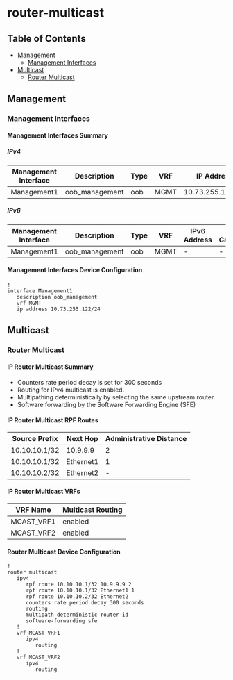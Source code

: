 # router-multicast

## Table of Contents

- [Management](#management)
  - [Management Interfaces](#management-interfaces)
- [Multicast](#multicast)
  - [Router Multicast](#router-multicast)

## Management

### Management Interfaces

#### Management Interfaces Summary

##### IPv4

| Management Interface | Description | Type | VRF | IP Address | Gateway |
| -------------------- | ----------- | ---- | --- | ---------- | ------- |
| Management1 | oob_management | oob | MGMT | 10.73.255.122/24 | 10.73.255.2 |

##### IPv6

| Management Interface | Description | Type | VRF | IPv6 Address | IPv6 Gateway |
| -------------------- | ----------- | ---- | --- | ------------ | ------------ |
| Management1 | oob_management | oob | MGMT | - | - |

#### Management Interfaces Device Configuration

```eos
!
interface Management1
   description oob_management
   vrf MGMT
   ip address 10.73.255.122/24
```

## Multicast

### Router Multicast

#### IP Router Multicast Summary

- Counters rate period decay is set for 300 seconds
- Routing for IPv4 multicast is enabled.
- Multipathing deterministically by selecting the same upstream router.
- Software forwarding by the Software Forwarding Engine (SFE)

#### IP Router Multicast RPF Routes

| Source Prefix | Next Hop | Administrative Distance |
| ------------- | -------- | ----------------------- |
| 10.10.10.1/32 | 10.9.9.9 | 2 |
| 10.10.10.1/32 | Ethernet1 | 1 |
| 10.10.10.2/32 | Ethernet2 | - |

#### IP Router Multicast VRFs

| VRF Name | Multicast Routing |
| -------- | ----------------- |
| MCAST_VRF1 | enabled |
| MCAST_VRF2 | enabled |

#### Router Multicast Device Configuration

```eos
!
router multicast
   ipv4
      rpf route 10.10.10.1/32 10.9.9.9 2
      rpf route 10.10.10.1/32 Ethernet1 1
      rpf route 10.10.10.2/32 Ethernet2
      counters rate period decay 300 seconds
      routing
      multipath deterministic router-id
      software-forwarding sfe
   !
   vrf MCAST_VRF1
      ipv4
         routing
   !
   vrf MCAST_VRF2
      ipv4
         routing
```
